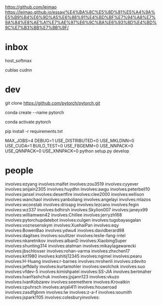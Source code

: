 

https://github.com/leimao
https://leimao.github.io/essay/%E4%BA%8C%E5%8D%81%E5%A4%9A%E5%B9%B4%E6%9D%A5%E6%88%91%E4%BD%BF%E7%94%A8%E7%9A%84%E8%AE%A1%E7%AE%97%E6%9C%BA%E6%93%8D%E4%BD%9C%E7%B3%BB%E7%BB%9F/

# inbox

host_softmax

cublas
cudnn

# dev

git clone https://github.com/pytorch/pytorch.git

conda create --name pytorch

conda activate pytorch

pip install -r requirements.txt

MAX_JOBS=4 DEBUG=1 USE_DISTRIBUTED=0 USE_MKLDNN=0 USE_CUDA=1 BUILD_TEST=0 USE_FBGEMM=0 USE_NNPACK=0 USE_QNNPACK=0 USE_XNNPACK=0 python setup.py develop

# people

involves:ezyang
involves:malfet
involves:zou3519
involves:cyyever
involves:anijain2305
involves:huydhn
involves:awgu
involves:peterbell10
involves:jansel
involves:desertfire
involves:clee2000
involves:eellison
involves:wanchaol
involves:yanboliang
involves:angelayi
involves:mlazos
involves:wconstab
involves:drisspg
involves:lezcano
involves:fegin
involves:wz337
involves:bdhirsh
involves:Skylion007
involves:janeyx99
involves:williamwen42
involves:Chillee
involves:jerryzh168
involves:pytorchupdatebot
involves:oulgen
involves:tugsbayasgalan
involves:voznesenskym
involves:XuehaiPan
involves:eqy
involves:BowenBao
involves:ydwu4
involves:davidberard98
involves:dagitses
involves:soulitzer
involves:leslie-fang-intel
involves:nkaretnikov
involves:albanD
involves:XiaobingSuper
involves:shunting314
involves:atalman
involves:mikaylagawarecki
involves:jbschlosser
involves:rohan-varma
involves:zhxchen17
involves:kit1980
involves:kshitij12345
involves:ngimel
involves:pearu
involves:H-Huang
involves:r-barnes
involves:mrshenli
involves:zdevito
involves:jeffdaily
involves:kurtamohler
involves:swolchok
involves:suo
involves:vfdev-5
involves:kimishpatel
involves:SS-JIA
involves:bertmaher
involves:IvanYashchuk
involves:jjsjann123
involves:vkuzo
involves:IvanKobzarev
involves:seemethere
involves:Krovatkin
involves:cpuhrsch
involves:anjali411
involves:houseroad
involves:zasdfgbnm
involves:lw
involves:z-a-f
involves:soumith
involves:jspark1105
involves:colesburyinvolves: